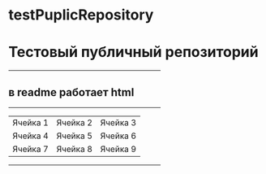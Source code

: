 # testPuplicRepository
<color><h1>Тестовый публичный репозиторий</h1>

  <hr color="red" width="300">
<h2>в readme работает html</h2>
 <hr color="green" width="300">
<table>
  <tbody>
    <tr>
      <td>Ячейка 1</td>
      <td>Ячейка 2</td>
      <td>Ячейка 3</td>
    </tr>
    <tr>
      <td>Ячейка 4</td>
      <td>Ячейка 5</td>
      <td>Ячейка 6</td>
    </tr>
    <tr>
      <td>Ячейка 7</td>
      <td>Ячейка 8</td>
      <td>Ячейка 9</td>
    </tr>
  </tbody>
</table>
<hr color="blue" width="300">
